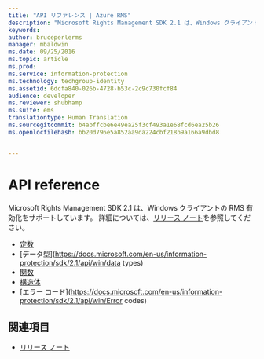```yaml
---
title: "API リファレンス | Azure RMS"
description: "Microsoft Rights Management SDK 2.1 は、Windows クライアントの RMS 有効化をサポートしています。"
keywords: 
author: bruceperlerms
manager: mbaldwin
ms.date: 09/25/2016
ms.topic: article
ms.prod: 
ms.service: information-protection
ms.technology: techgroup-identity
ms.assetid: 6dcfa840-026b-4728-b53c-2c9c730fcf84
audience: developer
ms.reviewer: shubhamp
ms.suite: ems
translationtype: Human Translation
ms.sourcegitcommit: b4abffcbe6e49ea25f3cf493a1e68fcd6ea25b26
ms.openlocfilehash: bb20d796e5a852aa9da224cbf218b9a166a9dbd8


---
```


# API reference

Microsoft Rights Management SDK 2.1 は、Windows クライアントの RMS 有効化をサポートしています。 詳細については、[リリース ノート](release-notes-rtm.md)を参照してください。
- [定数](https://docs.microsoft.com/en-us/information-protection/sdk/2.1/api/win/constants)
- [データ型](https://docs.microsoft.com/en-us/information-protection/sdk/2.1/api/win/data types)
- [関数](https://docs.microsoft.com/en-us/information-protection/sdk/2.1/api/win/functions)
- [構造体](https://docs.microsoft.com/en-us/information-protection/sdk/2.1/api/win/structures)
- [エラー コード](https://docs.microsoft.com/en-us/information-protection/sdk/2.1/api/win/Error codes)



## 関連項目

* [リリース ノート](release-notes-rtm.md)
 

 



<!--HONumber=Sep16_HO5-->



